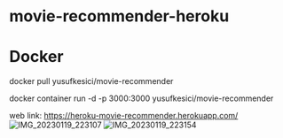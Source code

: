 # movie-recommender-heroku

# Docker
docker pull yusufkesici/movie-recommender

docker container run -d -p 3000:3000 yusufkesici/movie-recommender

web link: https://heroku-movie-recommender.herokuapp.com/
![IMG_20230119_223107](https://user-images.githubusercontent.com/81406568/213542321-a3413c08-8870-4ad5-93ba-c586ec966b01.jpg)
![IMG_20230119_223154](https://user-images.githubusercontent.com/81406568/213542334-82a0d17c-0c64-4e92-b8b4-1dea3e274947.jpg)
